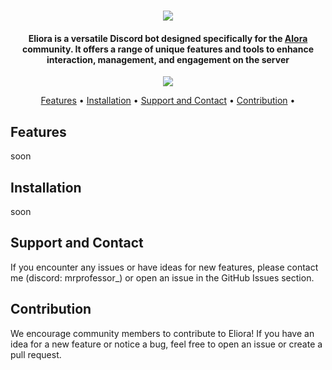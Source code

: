 <h1 align="center">
  <img src="https://cdn.discordapp.com/attachments/1278722339185627294/1282949920617267241/670e89edd7151ffec9403a580a1a0626.png?ex=66e137b9&is=66dfe639&hm=03a73bfecd9b6c9b48b450b9cbeec3532784ba77d7eff83807073889a3f26e40&">
</h1>

<h4 align="center">
  Eliora is a versatile Discord bot designed specifically for the <a href="https://discord.gg/CaJvbtyFnw">Alora</a> community. It offers a range of unique features and tools to enhance interaction, management, and engagement on the server
</h4>

<p align="center">
  <a href="https://discord.gg/CaJvbtyFnw">
    <img src="https://img.shields.io/discord/1207776900785643541?style=flat&logo=discord&logoColor=%23ffffff&label=Alora%20%F0%9F%87%B5%F0%9F%87%B1&labelColor=%23697ec4&color=%237289da">
  </a>
</p>

<p align="center">
  <a href="#features">Features</a> •
  <a href="#installation">Installation</a> •
  <a href="#support-and-contact">Support and Contact</a> •
  <a href="#contribution">Contribution</a> •
</p>

## Features
soon

## Installation
soon

## Support and Contact
If you encounter any issues or have ideas for new features, please contact me (discord: mrprofessor_) or open an issue in the GitHub Issues section.

## Contribution
We encourage community members to contribute to Eliora! If you have an idea for a new feature or notice a bug, feel free to open an issue or create a pull request.
